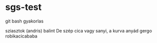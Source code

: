 # sgs-test
git bash gyakorlas

sziasztok (andris)
balint De szép cica vagy sanyi, a kurva anyád
gergo
robikacicababa 

